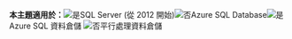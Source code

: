 <Token>**本主題適用於：**![是](media/yes.png)SQL Server (從 2012 開始)![否](media/no.png)Azure SQL Database![是](media/yes.png)Azure SQL 資料倉儲 ![否](media/no.png)平行處理資料倉儲 </Token>

